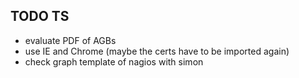 
## TODO TS

* evaluate PDF of AGBs
* use IE and Chrome (maybe the certs have to be imported again)
* check graph template of nagios with simon

